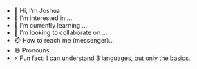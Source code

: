 - 👋 Hi, I’m Joshua
- 👀 I’m interested in ...
- 🌱 I’m currently learning ...
- 💞️ I’m looking to collaborate on ...
- 📫 How to reach me (messenger)...
- 😄 Pronouns: ...
- ⚡ Fun fact: I can understand 3 languages, but only the basics.

<!---
Morow4/Morow4 is a ✨ special ✨ repository because its `README.md` (this file) appears on your GitHub profile.
You can click the Preview link to take a look at your changes.
--->
